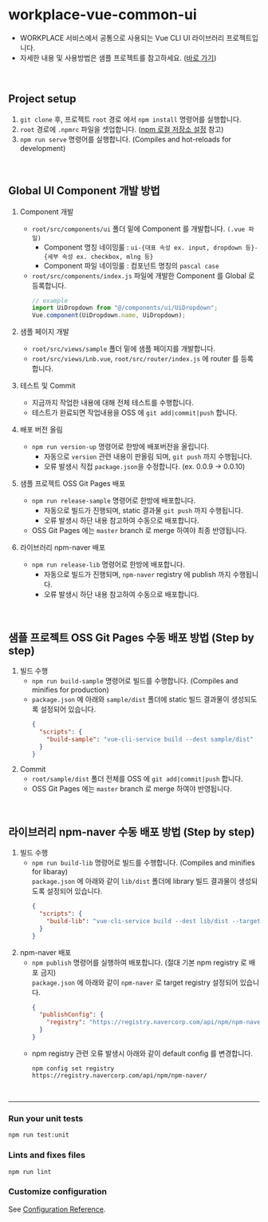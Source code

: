 # workplace-vue-common-ui

- WORKPLACE 서비스에서 공통으로 사용되는 Vue CLI UI 라이브러리 프로젝트입니다.
- 자세한 내용 및 사용방법은 샘플 프로젝트를 참고하세요. ([바로 가기](https://pages.oss.navercorp.com/workplace/workplace-vue-common-ui/sample/dist/index.html))

<br>

## Project setup

1. `git clone` 후, 프로젝트 `root` 경로 에서 `npm install` 명령어를 실행합니다.
2. `root` 경로에 `.npmrc` 파일을 셋업합니다. ([npm 로컬 저장소 설정](https://yobi.navercorp.com/Any_Questions_For_FE/posts/414) 참고)
4. `npm run serve` 명령어를 실행합니다. (Compiles and hot-reloads for development)

<br>

## Global UI Component 개발 방법
1. Component 개발
    - `root/src/components/ui` 폴더 밑에 Component 를 개발합니다. `(.vue 파일)`<br>
        - Component 명칭 네이밍룰 : `ui-{대표 속성 ex. input, dropdown 등}-{세부 속성 ex. checkbox, mlng 등}`
        - Component 파일 네이밍룰 : 컴포넌트 명칭의 `pascal case`
    - `root/src/components/index.js` 파일에 개발한 Component 를 Global 로 등록합니다.
        ```javascript
        // example
        import UiDropdown from "@/components/ui/UiDropdown";
        Vue.component(UiDropdown.name, UiDropdown);
        ```
2. 샘플 페이지 개발
    - `root/src/views/sample` 폴더 밑에 샘플 페이지를 개발합니다.
    - `root/src/views/Lnb.vue`, `root/src/router/index.js` 에 router 를 등록합니다.
    
3. 테스트 및 Commit
    - 지금까지 작업한 내용에 대해 전체 테스트를 수행합니다.
    - 테스트가 완료되면 작업내용을 OSS 에 `git add|commit|push` 합니다.

4. 배포 버전 올림
    - `npm run version-up` 명령어로 한방에 배포버전을 올립니다.
        - 자동으로 `version` 관련 내용이 판올림 되며, `git push` 까지 수행됩니다.
        - 오류 발생시 직접 `package.json`을 수정합니다. (ex. 0.0.9 -> 0.0.10)

5. 샘플 프로젝트 OSS Git Pages 배포
    - `npm run release-sample` 명령어로 한방에 배포합니다.
        - 자동으로 빌드가 진행되며, static 결과물 `git push` 까지 수행됩니다.
        - 오류 발생시 하단 내용 참고하여 수동으로 배포합니다.
    - OSS Git Pages 에는 `master` branch 로 merge 하여야 최종 반영됩니다.
 
6. 라이브러리 npm-naver 배포
    - `npm run release-lib` 명령어로 한방에 배포합니다.
        - 자동으로 빌드가 진행되며, `npm-naver` registry 에 publish 까지 수행됩니다. 
        - 오류 발생시 하단 내용 참고하여 수동으로 배포합니다.

<br>

## 샘플 프로젝트 OSS Git Pages 수동 배포 방법 (Step by step)
1. 빌드 수행
    - `npm run build-sample` 명령어로 빌드를 수행합니다. (Compiles and minifies for production)<br>
    - `package.json` 에 아래와 `sample/dist` 폴더에 static 빌드 결과물이 생성되도록 설정되어 있습니다.
        ```json
        {
          "scripts": {
            "build-sample": "vue-cli-service build --dest sample/dist"
          }
        }
        ```
2. Commit
    - `root/sample/dist` 폴더 전체를 OSS 에 `git add|commit|push` 합니다.
    - OSS Git Pages 에는 `master` branch 로 merge 하여야 반영됩니다.

<br>

## 라이브러리 npm-naver 수동 배포 방법 (Step by step)
1. 빌드 수행
    - `npm run build-lib` 명령어로 빌드를 수행합니다. (Compiles and minifies for libaray)<br>
      `package.json` 에 아래와 같이 `lib/dist` 폴더에 library 빌드 결과물이 생성되도록 설정되어 있습니다.
        ```json
        {
          "scripts": {
            "build-lib": "vue-cli-service build --dest lib/dist --target lib --name workplace-vue-common-ui src/index.js"
          }
        }
        ```
2. npm-naver 배포
    - `npm publish` 명령어를 실행하여 배포합니다. (절대 기본 npm registry 로 배포 금지)<br>
      `package.json` 에 아래와 같이 `npm-naver` 로 target registry 설정되어 있습니다.
        ```json
        {
          "publishConfig": {
            "registry": "https://registry.navercorp.com/api/npm/npm-naver/"
          }
        }
        ```
    - npm registry 관련 오류 발생시 아래와 같이 default config 를 변경합니다.
      ```shell script
      npm config set registry https://registry.navercorp.com/api/npm/npm-naver/
      ```

<br>

---

### Run your unit tests
```
npm run test:unit
```

### Lints and fixes files
```
npm run lint
```

### Customize configuration
See [Configuration Reference](https://cli.vuejs.org/config/).
